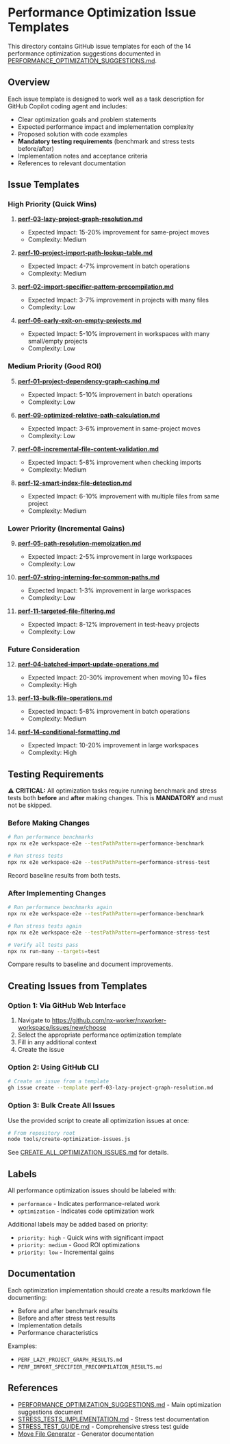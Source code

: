 # Performance Optimization Issue Templates

This directory contains GitHub issue templates for each of the 14 performance optimization suggestions documented in [PERFORMANCE_OPTIMIZATION_SUGGESTIONS.md](../../PERFORMANCE_OPTIMIZATION_SUGGESTIONS.md).

## Overview

Each issue template is designed to work well as a task description for GitHub Copilot coding agent and includes:

- Clear optimization goals and problem statements
- Expected performance impact and implementation complexity
- Proposed solution with code examples
- **Mandatory testing requirements** (benchmark and stress tests before/after)
- Implementation notes and acceptance criteria
- References to relevant documentation

## Issue Templates

### High Priority (Quick Wins)

1. **[perf-03-lazy-project-graph-resolution.md](perf-03-lazy-project-graph-resolution.md)**
   - Expected Impact: 15-20% improvement for same-project moves
   - Complexity: Medium

2. **[perf-10-project-import-path-lookup-table.md](perf-10-project-import-path-lookup-table.md)**
   - Expected Impact: 4-7% improvement in batch operations
   - Complexity: Medium

3. **[perf-02-import-specifier-pattern-precompilation.md](perf-02-import-specifier-pattern-precompilation.md)**
   - Expected Impact: 3-7% improvement in projects with many files
   - Complexity: Low

4. **[perf-06-early-exit-on-empty-projects.md](perf-06-early-exit-on-empty-projects.md)**
   - Expected Impact: 5-10% improvement in workspaces with many small/empty projects
   - Complexity: Low

### Medium Priority (Good ROI)

5. **[perf-01-project-dependency-graph-caching.md](perf-01-project-dependency-graph-caching.md)**
   - Expected Impact: 5-10% improvement in batch operations
   - Complexity: Low

6. **[perf-09-optimized-relative-path-calculation.md](perf-09-optimized-relative-path-calculation.md)**
   - Expected Impact: 3-6% improvement in same-project moves
   - Complexity: Low

7. **[perf-08-incremental-file-content-validation.md](perf-08-incremental-file-content-validation.md)**
   - Expected Impact: 5-8% improvement when checking imports
   - Complexity: Medium

8. **[perf-12-smart-index-file-detection.md](perf-12-smart-index-file-detection.md)**
   - Expected Impact: 6-10% improvement with multiple files from same project
   - Complexity: Medium

### Lower Priority (Incremental Gains)

9. **[perf-05-path-resolution-memoization.md](perf-05-path-resolution-memoization.md)**
   - Expected Impact: 2-5% improvement in large workspaces
   - Complexity: Low

10. **[perf-07-string-interning-for-common-paths.md](perf-07-string-interning-for-common-paths.md)**
    - Expected Impact: 1-3% improvement in large workspaces
    - Complexity: Low

11. **[perf-11-targeted-file-filtering.md](perf-11-targeted-file-filtering.md)**
    - Expected Impact: 8-12% improvement in test-heavy projects
    - Complexity: Low

### Future Consideration

12. **[perf-04-batched-import-update-operations.md](perf-04-batched-import-update-operations.md)**
    - Expected Impact: 20-30% improvement when moving 10+ files
    - Complexity: High

13. **[perf-13-bulk-file-operations.md](perf-13-bulk-file-operations.md)**
    - Expected Impact: 5-8% improvement in batch operations
    - Complexity: Medium

14. **[perf-14-conditional-formatting.md](perf-14-conditional-formatting.md)**
    - Expected Impact: 10-20% improvement in large workspaces
    - Complexity: High

## Testing Requirements

⚠️ **CRITICAL:** All optimization tasks require running benchmark and stress tests both **before** and **after** making changes. This is **MANDATORY** and must not be skipped.

### Before Making Changes

```bash
# Run performance benchmarks
npx nx e2e workspace-e2e --testPathPattern=performance-benchmark

# Run stress tests
npx nx e2e workspace-e2e --testPathPattern=performance-stress-test
```

Record baseline results from both tests.

### After Implementing Changes

```bash
# Run performance benchmarks again
npx nx e2e workspace-e2e --testPathPattern=performance-benchmark

# Run stress tests again
npx nx e2e workspace-e2e --testPathPattern=performance-stress-test

# Verify all tests pass
npx nx run-many --targets=test
```

Compare results to baseline and document improvements.

## Creating Issues from Templates

### Option 1: Via GitHub Web Interface

1. Navigate to https://github.com/nx-worker/nxworker-workspace/issues/new/choose
2. Select the appropriate performance optimization template
3. Fill in any additional context
4. Create the issue

### Option 2: Using GitHub CLI

```bash
# Create an issue from a template
gh issue create --template perf-03-lazy-project-graph-resolution.md
```

### Option 3: Bulk Create All Issues

Use the provided script to create all optimization issues at once:

```bash
# From repository root
node tools/create-optimization-issues.js
```

See [CREATE_ALL_OPTIMIZATION_ISSUES.md](../../CREATE_ALL_OPTIMIZATION_ISSUES.md) for details.

## Labels

All performance optimization issues should be labeled with:
- `performance` - Indicates performance-related work
- `optimization` - Indicates code optimization work

Additional labels may be added based on priority:
- `priority: high` - Quick wins with significant impact
- `priority: medium` - Good ROI optimizations
- `priority: low` - Incremental gains

## Documentation

Each optimization implementation should create a results markdown file documenting:
- Before and after benchmark results
- Before and after stress test results
- Implementation details
- Performance characteristics

Examples:
- `PERF_LAZY_PROJECT_GRAPH_RESULTS.md`
- `PERF_IMPORT_SPECIFIER_PRECOMPILATION_RESULTS.md`

## References

- [PERFORMANCE_OPTIMIZATION_SUGGESTIONS.md](../../PERFORMANCE_OPTIMIZATION_SUGGESTIONS.md) - Main optimization suggestions document
- [STRESS_TESTS_IMPLEMENTATION.md](../../STRESS_TESTS_IMPLEMENTATION.md) - Stress test documentation
- [STRESS_TEST_GUIDE.md](../../packages/workspace-e2e/STRESS_TEST_GUIDE.md) - Comprehensive stress test guide
- [Move File Generator](../../packages/workspace/src/generators/move-file/README.md) - Generator documentation
